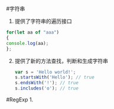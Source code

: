 #字符串
1. 提供了字符串的遍历接口
  ```javascript
  for(let aa of "aaa")
  {
  console.log(aa);
  };
  ```
2. 提供了新的方法查找，判断和生成字符串
    ```javascript
    var s = 'Hello world!';
    s.startsWith('Hello'); // true
    s.endsWith('!'); // true
    s.includes('o'); // true
    ```
#RegExp
1. 
